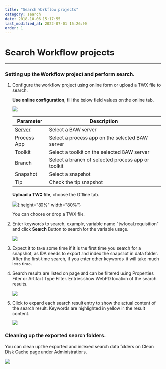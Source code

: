 ```yaml
---
title: "Search Workflow projects"
category: search
date: 2018-10-06 15:17:55
last_modified_at: 2022-07-01 15:26:00
order: 1
---
```


# Search Workflow projects
***
### Setting up the Workflow project and perform search.

   1. Configure the workflow project using online form or upload a TWX file to search.

      **Use online configuration**, fill the below field values on the online tab.

      ![][search_online_form]
      
         |   Parameter   | Description    |
         | ------------- |----------------|
         | [Server][1]   |Select a BAW server|
         | Process App   |Select a process app on the selected BAW server|
         | Toolkit       |Select a toolkit on the selected BAW server|
         | Branch        |Select a branch of selected process app or toolkit|
         |Snapshot       |Select a snapshot|
         |Tip            |Check the tip snapshot|

      **Upload a TWX file**, choose the Offline tab.

      ![][search_offline_form]{:height="80%" width="80%"}

      You can choose or drop a TWX file.

   2. Enter keywords to search, example, variable name "tw.local.requisition" and click **Search** Button to search for the variable usage.

      ![][search_keyword]

   3. Expect it to take some time if it is the first time you search for a snapshot, as IDA needs to export and index the snapshot in data folder. After the first-time search, if you enter other keywords, it will take much less time.

   4. Search results are listed on page and can be filtered using Properties Fiter or Artifact Type Filter. Entries show WebPD location of the search results. 

      ![][search_results]

   5. Click to expand each search result entry to show the actual content of the search result. Keywords are highlighted in yellow in the result content.

      ![][search_results_content]
      
### Cleaning up the exported search folders.

You can clean up the exported and indexed search data folders on Clean Disk Cache page under Administrations.

   
   ![][search_folder_cleanup]

[search_online_form]: ../images/search/search_online_form.PNG
[search_offline_form]: ../images/search/search_offline_form.PNG
[search_keyword]: ../images/search/search_keyword.PNG
[search_results]: ../images/search/search_results.PNG
[search_results_content]: ../images/search/search_results_content.PNG
[search_folder_cleanup]: ../images/search/search_folder_cleanup.PNG

[1]: ../administration/administration-bpm-configuration.html
